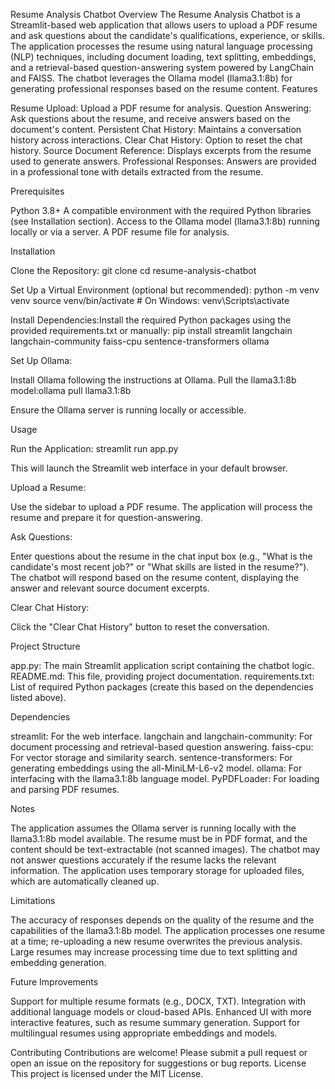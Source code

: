 Resume Analysis Chatbot
Overview
The Resume Analysis Chatbot is a Streamlit-based web application that allows users to upload a PDF resume and ask questions about the candidate's qualifications, experience, or skills. The application processes the resume using natural language processing (NLP) techniques, including document loading, text splitting, embeddings, and a retrieval-based question-answering system powered by LangChain and FAISS. The chatbot leverages the Ollama model (llama3.1:8b) for generating professional responses based on the resume content.
Features

Resume Upload: Upload a PDF resume for analysis.
Question Answering: Ask questions about the resume, and receive answers based on the document's content.
Persistent Chat History: Maintains a conversation history across interactions.
Clear Chat History: Option to reset the chat history.
Source Document Reference: Displays excerpts from the resume used to generate answers.
Professional Responses: Answers are provided in a professional tone with details extracted from the resume.

Prerequisites

Python 3.8+
A compatible environment with the required Python libraries (see Installation section).
Access to the Ollama model (llama3.1:8b) running locally or via a server.
A PDF resume file for analysis.

Installation

Clone the Repository:
git clone <repository-url>
cd resume-analysis-chatbot


Set Up a Virtual Environment (optional but recommended):
python -m venv venv
source venv/bin/activate  # On Windows: venv\Scripts\activate


Install Dependencies:Install the required Python packages using the provided requirements.txt or manually:
pip install streamlit langchain langchain-community faiss-cpu sentence-transformers ollama


Set Up Ollama:

Install Ollama following the instructions at Ollama.
Pull the llama3.1:8b model:ollama pull llama3.1:8b


Ensure the Ollama server is running locally or accessible.



Usage

Run the Application:
streamlit run app.py

This will launch the Streamlit web interface in your default browser.

Upload a Resume:

Use the sidebar to upload a PDF resume.
The application will process the resume and prepare it for question-answering.


Ask Questions:

Enter questions about the resume in the chat input box (e.g., "What is the candidate's most recent job?" or "What skills are listed in the resume?").
The chatbot will respond based on the resume content, displaying the answer and relevant source document excerpts.


Clear Chat History:

Click the "Clear Chat History" button to reset the conversation.



Project Structure

app.py: The main Streamlit application script containing the chatbot logic.
README.md: This file, providing project documentation.
requirements.txt: List of required Python packages (create this based on the dependencies listed above).

Dependencies

streamlit: For the web interface.
langchain and langchain-community: For document processing and retrieval-based question answering.
faiss-cpu: For vector storage and similarity search.
sentence-transformers: For generating embeddings using the all-MiniLM-L6-v2 model.
ollama: For interfacing with the llama3.1:8b language model.
PyPDFLoader: For loading and parsing PDF resumes.

Notes

The application assumes the Ollama server is running locally with the llama3.1:8b model available.
The resume must be in PDF format, and the content should be text-extractable (not scanned images).
The chatbot may not answer questions accurately if the resume lacks the relevant information.
The application uses temporary storage for uploaded files, which are automatically cleaned up.

Limitations

The accuracy of responses depends on the quality of the resume and the capabilities of the llama3.1:8b model.
The application processes one resume at a time; re-uploading a new resume overwrites the previous analysis.
Large resumes may increase processing time due to text splitting and embedding generation.

Future Improvements

Support for multiple resume formats (e.g., DOCX, TXT).
Integration with additional language models or cloud-based APIs.
Enhanced UI with more interactive features, such as resume summary generation.
Support for multilingual resumes using appropriate embeddings and models.

Contributing
Contributions are welcome! Please submit a pull request or open an issue on the repository for suggestions or bug reports.
License
This project is licensed under the MIT License.

